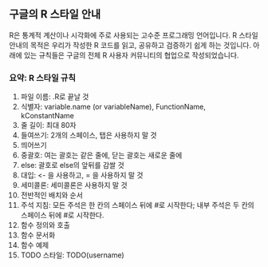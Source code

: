 ## 구글의 R 스타일 안내

R은 통계적 계산이나 시각화에 주로 사용되는 고수준 프로그래밍 언어입니다. R 스타일 안내의 목적은 우리가 작성한 R 코드를 읽고, 공유하고 검증하기 쉽게 하는 것입니다. 아래에 있는 규칙들은 구글의 전체 R 사용자 커뮤니티의 협업으로 작성되었습니다.

### 요약: R 스타일 규칙
  1. 파일 이름: .R로 끝날 것
  2. 식별자: variable.name (or variableName), FunctionName, kConstantName
  3. 줄 길이: 최대 80자
  4. 들여쓰기: 2개의 스페이스, 탭은 사용하지 말 것
  5. 띄어쓰기
  6. 중괄호: 여는 괄호는 같은 줄에, 닫는 괄호는 새로운 줄에
  7. else: 괄호로 else의 앞뒤를 감쌀 것
  8. 대입: <- 을 사용하고, = 을 사용하지 말 것
  9. 세미콜론: 세미콜론은 사용하지 말 것
  10. 전반적인 배치와 순서
  11. 주석 지침: 모든 주석은 한 칸의 스페이스 뒤에 #로 시작한다; 내부 주석은 두 칸의 스페이스 뒤에 #로 시작한다.
  12. 함수 정의와 호출
  13. 함수 문서화
  14. 함수 예제
  15. TODO 스타일: TODO(username)
